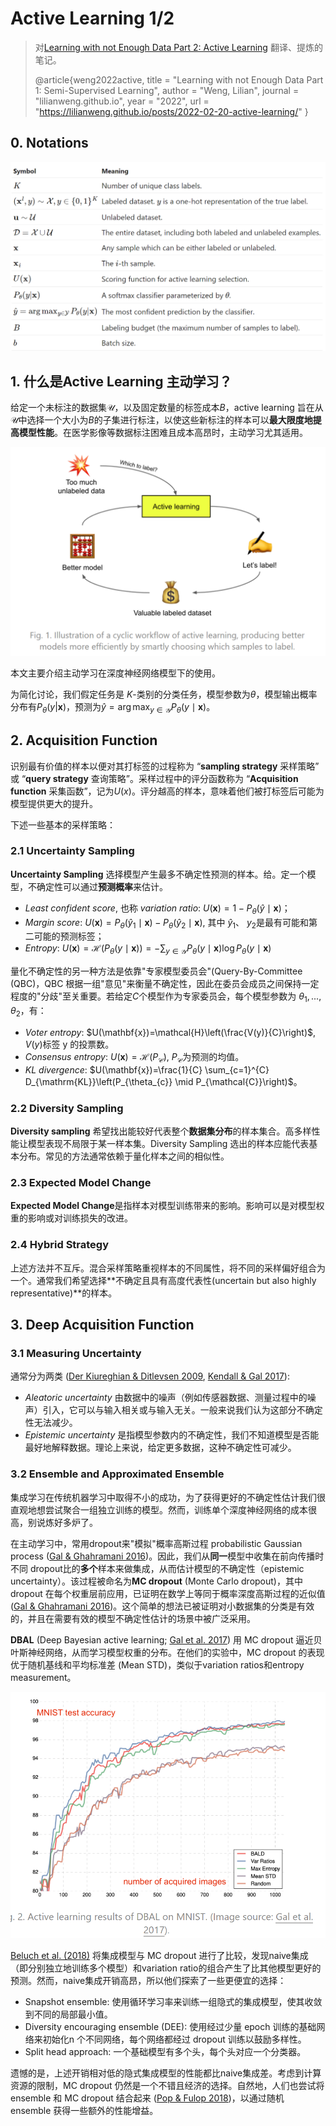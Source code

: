 # Active Learning 1/2

> 对[Learning with not Enough Data Part 2: Active Learning](https://lilianweng.github.io/posts/2022-02-20-active-learning/) 翻译、提炼的笔记。
>
> 
>
> @article{weng2022active,
>   title   = "Learning with not Enough Data Part 1: Semi-Supervised Learning",
>   author  = "Weng, Lilian",
>   journal = "lilianweng.github.io",
>   year    = "2022",
>   url     = "https://lilianweng.github.io/posts/2022-02-20-active-learning/"
> }

## 0. Notations

![](./assets/AL_01.png)



## 1. 什么是Active Learning 主动学习？

给定一个未标注的数据集$\mathcal{U}$，以及固定数量的标签成本$B$，active learning 旨在从 $\mathcal{U}$中选择一个大小为$B$的子集进行标注，以使这些新标注的样本可以**最大限度地提高模型性能**。在医学影像等数据标注困难且成本高昂时，主动学习尤其适用。

![](./assets/AL_02.png)

本文主要介绍主动学习在深度神经网络模型下的使用。

为简化讨论，我们假定任务是 $K$-类别的分类任务，模型参数为$\theta$，模型输出概率分布有$P_\theta(y|\mathbf{x})$，预测为$\hat{y}=\arg \max _{y \in \mathcal{Y}} P_{\theta}(y \mid \mathbf{x})$。



## 2. Acquisition Function

识别最有价值的样本以便对其打标签的过程称为 “**sampling strategy** 采样策略” 或 “**query strategy** 查询策略”。采样过程中的评分函数称为 “**Acquisition function** 采集函数”，记为$U(x)$。评分越高的样本，意味着他们被打标签后可能为模型提供更大的提升。

下述一些基本的采样策略：



### 2.1 Uncertainty Sampling

**Uncertainty Sampling** 选择模型产生最多不确定性预测的样本。给。定一个模型，不确定性可以通过**预测概率**来估计。

- *Least confident score*, 也称 *variation ratio*: $U(\mathbf{x})=1-P_{\theta}(\hat{y} \mid \mathbf{x})$；
- *Margin score*: $U(\mathbf{x})=P_{\theta}\left(\hat{y}_{1} \mid \mathbf{x}\right)-P_{\theta}\left(\hat{y}_{2} \mid \mathbf{x}\right)$, 其中 $\hat{y}_{1}$、 ${y}_{2}$是最有可能和第二可能的预测标签；
- *Entropy*: $U(\mathbf{x})=\mathcal{H}\left(P_{\theta}(y \mid \mathbf{x})\right)=-\sum_{y \in \mathcal{Y}} P_{\theta}(y \mid \mathbf{x}) \log P_{\theta}(y \mid \mathbf{x})$

量化不确定性的另一种方法是依靠"专家模型委员会"(Query-By-Committee (QBC)，QBC 根据一组"意见"来衡量不确定性，因此在委员会成员之间保持一定程度的"分歧"至关重要。若给定$C$个模型作为专家委员会，每个模型参数为 $\theta_1,...,\theta_2$，有：

- *Voter entropy*: $U(\mathbf{x})=\mathcal{H}\left(\frac{V(y)}{C}\right)$, $V(y)$标签 y 的投票数。
- *Consensus entropy*: $U(\mathbf{x})=\mathcal{H}\left(P_{\mathcal{C}}\right)$, $P_{\mathcal{C}}$为预测的均值。
- *KL divergence*: $U(\mathbf{x})=\frac{1}{C} \sum_{c=1}^{C} D_{\mathrm{KL}}\left(P_{\theta_{c}} \mid P_{\mathcal{C}}\right)$。



### 2.2 Diversity Sampling

**Diversity sampling** 希望找出能较好代表整个**数据集分布**的样本集合。高多样性能让模型表现不局限于某一样本集。Diversity Sampling 选出的样本应能代表基本分布。常见的方法通常依赖于量化样本之间的相似性。



### 2.3 Expected Model Change

**Expected Model Change**是指样本对模型训练带来的影响。影响可以是对模型权重的影响或对训练损失的改进。



### 2.4 Hybrid Strategy

上述方法并不互斥。混合采样策略重视样本的不同属性，将不同的采样偏好组合为一个。通常我们希望选择**不确定且具有高度代表性(uncertain but also highly representative)**的样本。



## 3. Deep Acquisition Function



### 3.1 Measuring Uncertainty

通常分为两类 ([Der Kiureghian & Ditlevsen 2009](https://citeseerx.ist.psu.edu/viewdoc/download?doi=10.1.1.455.9057&rep=rep1&type=pdf), [Kendall & Gal 2017](https://arxiv.org/abs/1703.04977)):

- *Aleatoric uncertainty* 由数据中的噪声（例如传感器数据、测量过程中的噪声）引入，它可以与输入相关或与输入无关。一般来说我们认为这部分不确定性无法减少。
- *Epistemic uncertainty* 是指模型参数内的不确定性，我们不知道模型是否能最好地解释数据。理论上来说，给定更多数据，这种不确定性可减少。

### 3.2 Ensemble and Approximated Ensemble

集成学习在传统机器学习中取得不小的成功，为了获得更好的不确定性估计我们很直观地想尝试聚合一组独立训练的模型。然而，训练单个深度神经网络的成本很高，别说炼好多炉了。

在主动学习中，常用dropout来"模拟"概率高斯过程 probabilistic Gaussian process ([Gal & Ghahramani 2016](https://arxiv.org/abs/1506.02142))。因此，我们从**同一**模型中收集在前向传播时不同 dropout比的**多个**样本来做集成，从而估计模型的不确定性（epistemic uncertainty）。该过程被命名为**MC dropout** (Monte Carlo dropout)，其中 dropout 在每个权重层前应用，已证明在数学上等同于概率深度高斯过程的近似值 ([Gal & Ghahramani 2016](https://arxiv.org/abs/1506.02157))。这个简单的想法已被证明对小数据集的分类是有效的，并且在需要有效的模型不确定性估计的场景中被广泛采用。



**DBAL** (Deep Bayesian active learning; [Gal et al. 2017](https://arxiv.org/abs/1703.02910))  用 MC dropout 逼近贝叶斯神经网络，从而学习模型权重的分布。在他们的实验中，MC dropout 的表现优于随机基线和平均标准差 (Mean STD)，类似于variation ratios和entropy measurement。

![](./assets/AL_03.png)

[Beluch et al. (2018)](https://openaccess.thecvf.com/content_cvpr_2018/papers/Beluch_The_Power_of_CVPR_2018_paper.pdf) 将集成模型与 MC dropout 进行了比较，发现naive集成（即分别独立地训练多个模型）和variation ratio的组合产生了比其他模型更好的预测。然而，naive集成开销高昂，所以他们探索了一些更便宜的选择：

- Snapshot ensemble: 使用循环学习率来训练一组隐式的集成模型，使其收敛到不同的局部最小值。
- Diversity encouraging ensemble (DEE): 使用经过少量 epoch 训练的基础网络来初始化n 个不同网络，每个网络都经过 dropout 训练以鼓励多样性。
- Split head approach: 一个基础模型有多个头，每个头对应一个分类器。

遗憾的是，上述开销相对低的隐式集成模型的性能都比naive集成差。考虑到计算资源的限制，MC dropout 仍然是一个不错且经济的选择。自然地，人们也尝试将 ensemble 和 MC dropout 结合起来 ([Pop & Fulop 2018](https://arxiv.org/abs/1811.03897))，以通过随机 ensemble 获得一些额外的性能增益。





